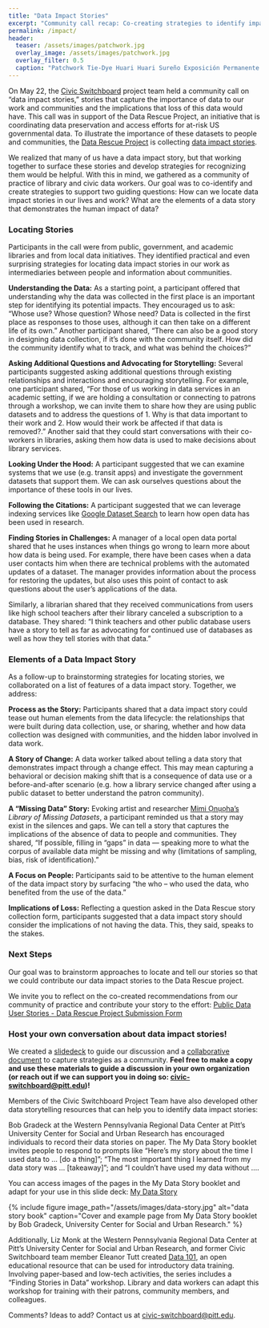 ```yaml
---
title: "Data Impact Stories"
excerpt: "Community call recap: Co-creating strategies to identify impactful data stories"
permalink: /impact/
header:
  teaser: /assets/images/patchwork.jpg
  overlay_image: /assets/images/patchwork.jpg
  overlay_filter: 0.5
  caption: "Patchwork Tie-Dye Huari Huari Sureño Exposición Permanente - Tejidos del antiguo Perú. https://coleccion.museolarco.org/detail/32936"
---
```


On May 22, the [Civic Switchboard](https://civic-switchboard.github.io/) project team held a community call on “data impact stories,” stories that capture the importance of data to our work and communities and the implications that loss of this data would have. This call was in support of the Data Rescue Project, an initiative that is coordinating data preservation and access efforts for at-risk US governmental data. To illustrate the importance of these datasets to people and communities, the [Data Rescue Project](https://www.datarescueproject.org/) is collecting [data impact stories](https://docs.google.com/forms/d/e/1FAIpQLSf6cjMebonSQIh6cnqNJo4C5McCf0jepFUUuKCX8aPtasBBrA/viewform).  

We realized that many of us have a data impact story, but that working together to surface these stories and develop strategies for recognizing them would be helpful. With this in mind, we gathered as a community of practice of library and civic data workers. Our goal was to co-identify and create strategies to support two guiding questions: How can we locate data impact stories in our lives and work? What are the elements of a data story that demonstrates the human impact of data? 

### Locating Stories
Participants in the call were from public, government, and academic libraries and from local data initiatives. They identified practical and even surprising strategies for locating data impact stories in our work as intermediaries between people and information about communities.

**Understanding the Data:** As a starting point, a participant offered that understanding why the data was collected in the first place is an important step for identifying its potential impacts. They encouraged us to ask: “Whose use? Whose question? Whose need? Data is collected in the first place as responses to those uses, although it can then take on a different life of its own.” Another participant shared, “There can also be a good story in designing data collection, if it’s done with the community itself. How did the community identify what to track, and what was behind the choices?”

**Asking Additional Questions and Advocating for Storytelling:** Several participants suggested asking additional questions through existing relationships and interactions and encouraging storytelling. For example, one participant shared, “For those of us working in data services in an academic setting, if we are holding a consultation or connecting to patrons through a workshop, we can invite them to share how they are using public datasets and to address the questions of 1. Why is that data important to their work and 2. How would their work be affected if that data is removed?.” Another said that they could start conversations with their co-workers in libraries, asking them how data is used to make decisions about library services.

**Looking Under the Hood:** A participant suggested that we can examine systems that we use (e.g. transit apps) and investigate the government datasets that support them. We can ask ourselves questions about the importance of these tools in our lives.

**Following the Citations:** A participant suggested that we can leverage indexing services like [Google Dataset Search](https://datasetsearch.research.google.com/) to learn how open data has been used in research.

**Finding Stories in Challenges:** A manager of a local open data portal shared that he uses instances when things go wrong to learn more about how data is being used. For example, there have been cases when a data user contacts him when there are technical problems with the automated updates of a dataset. The manager provides information about the process for restoring the updates, but also uses this point of contact to ask questions about the user’s applications of the data. 

Similarly, a librarian shared that they received communications from users like high school teachers after their library canceled a subscription to a database. They shared: “I think teachers and other public database users have a story to tell as far as advocating for continued use of databases as well as how they tell stories with that data.”

### Elements of a Data Impact Story
As a follow-up to brainstorming strategies for locating stories, we collaborated on a list of features of a data impact story. Together, we address: 

**Process as the Story:** Participants shared that a data impact story could tease out human elements from the data lifecycle: the relationships that were built during data collection, use, or sharing, whether and how data collection was designed with communities, and the hidden labor involved in data work.

**A Story of Change:** A data worker talked about telling a data story that demonstrates impact through a change effect. This may mean capturing a behavioral or decision making shift that is a consequence of data use or a before-and-after scenario (e.g. how a library service changed after using a public dataset to better understand the patron community).

**A “Missing Data” Story:** Evoking artist and researcher [Mimi Ọnụọha’s](https://mimionuoha.com/) *Library of Missing Datasets*, a participant reminded us that a story may exist in the silences and gaps. We can tell a story that captures the implications of the absence of data to people and communities. They shared, “If possible, filling in “gaps” in data — speaking more to what the corpus of available data might be missing and why (limitations of sampling, bias, risk of identification).”

**A Focus on People:** Participants said to be attentive to the human element of the data impact story by surfacing “the who – who used the data, who benefited from the use of the data.”  

**Implications of Loss:** Reflecting a question asked in the Data Rescue story collection form, participants suggested that a data impact story should consider the implications of not having the data. This, they said, speaks to the stakes.

### Next Steps
Our goal was to brainstorm approaches to locate and tell our stories so that we could contribute our data impact stories to the Data Rescue project.

We invite you to reflect on the co-created recommendations from our community of practice and contribute your story to the effort: [Public Data User Stories - Data Rescue Project Submission Form](https://docs.google.com/forms/d/e/1FAIpQLSf6cjMebonSQIh6cnqNJo4C5McCf0jepFUUuKCX8aPtasBBrA/viewform) 

### Host your own conversation about data impact stories! 

We created a [slidedeck](https://docs.google.com/presentation/d/14wktZsxm8-L9ZOxqflg5V9LYu4bHBnD8QYXUNQ_8bYM/edit) to guide our discussion and a [collaborative document](https://docs.google.com/document/d/1usmLXli3N0mrM5v3OZBDiozNzjOe-NbfGmNFcFahqIw/edit?tab=t.0#heading=h.mrijkqoordfg) to capture strategies as a community. **Feel free to make a copy and use these materials to guide a discussion in your own organization (or reach out if we can support you in doing so: civic-switchboard@pitt.edu)!** 

Members of the Civic Switchboard Project Team have also developed other data storytelling resources that can help you to identify data impact stories:

Bob Gradeck at the Western Pennsylvania Regional Data Center at Pitt’s University Center for Social and Urban Research has encouraged individuals to record their data stories on paper. The My Data Story booklet invites people to respond to prompts like “Here’s my story about the time I used data to … [do a thing]”; “The most important thing I learned from my data story was … [takeaway]”; and “I couldn’t have used my data without ….

You can access images of the pages in the My Data Story booklet and adapt for your use in this slide deck: [My Data Story](https://docs.google.com/presentation/d/1vgnVWuD5ULA_xWWCHNhTzXE5PKLT7Bjl28nrf6AuL-8/edit) 

{% include figure image_path="/assets/images/data-story.jpg" alt="data story book" caption="Cover and example page from My Data Story booklet by Bob Gradeck, University Center for Social and Urban Research." %}

Additionally, Liz Monk at the Western Pennsylvania Regional Data Center at Pitt’s University Center for Social and Urban Research, and former Civic Switchboard team member Eleanor Tutt created [Data 101](https://docs.google.com/document/d/1VbfIQ80nkaVg87ttPqH4bxsJzBROBSy1VdvOCu_hoP0/edit?tab=t.0), an open educational resource that can be used for introductory data training.  Involving paper-based and low-tech activities, the series includes a “Finding Stories in Data” workshop. Library and data workers can adapt this workshop for training with their patrons, community members, and colleagues.


Comments? Ideas to add? Contact us at civic-switchboard@pitt.edu.
